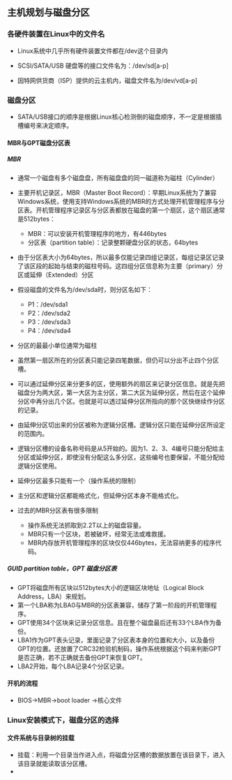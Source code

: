 ## 主机规划与磁盘分区

### 各硬件装置在Linux中的文件名

- Linux系统中几乎所有硬件装置文件都在/dev这个目录内


- SCSI/SATA/USB 硬盘等的接口文件名为：/dev/sd[a-p]
- 因特网供货商（ISP）提供的云主机内，磁盘文件名为/dev/vd[a-p]

### 磁盘分区

- SATA/USB接口的顺序是根据Linux核心检测倒的磁盘顺序，不一定是根据插槽编号来决定顺序。

#### MBR与GPT磁盘分区表

##### MBR

- 通常一个磁盘有多个磁盘盘，所有磁盘盘的同一磁道称为磁柱（Cylinder）


- 主要开机记录区，MBR（Master Boot Record）：早期Linux系统为了兼容Windows系统，使用支持Windows系统的MBR的方式处理开机管理程序与分区表。开机管理程序记录区与分区表都放在磁盘的第一个扇区，这个扇区通常是512bytes：
  - MBR：可以安装开机管理程序的地方，有446bytes
  - 分区表（partition table）：记录整颗硬盘分区的状态，64bytes
- 由于分区表大小为64bytes，所以最多仅能记录四组记录区，每组记录区记录了该区段的起始与结束的磁柱号码。这四组分区信息称为主要（primary）分区或延伸（Extended）分区
- 假设磁盘的文件名为/dev/sda时，则分区名如下：
  - P1：/dev/sda1
  - P2：/dev/sda2
  - P3：/dev/sda3
  - P4：/dev/sda4
- 分区的最最小单位通常为磁柱
- 虽然第一扇区所在的分区表只能记录四笔数据，但仍可以分出不止四个分区槽。
- 可以通过延伸分区来分更多的区，使用额外的扇区来记录分区信息。就是先把磁盘分为两大区，第一大区为主分区，第二大区为延伸分区，然后在这个延伸分区中再分出几个区。也就是可以透过延伸分区所指向的那个区快继续作分区的记录。
- 由延伸分区切出来的分区被称为逻辑分区槽。逻辑分区只能在延伸分区所设定的范围内。
- 逻辑分区槽的设备名称号码是从5开始的。因为1、2、3、4编号只能分配给主分区或延伸分区，即使没有分配这么多分区，这些编号也要保留，不能分配给逻辑分区使用。
- 延伸分区最多只能有一个（操作系统的限制）
- 主分区和逻辑分区都能格式化，但延伸分区本身不能格式化。
- 过去的MBR分区表有很多限制
  - 操作系统无法抓取到2.2T以上的磁盘容量。
  - MBR只有一个区块，若被破坏，经常无法或难救援。
  - MBR内存放开机管理程序的区块仅仅446bytes，无法容纳更多的程序代码。



##### GUID partition table，GPT 磁盘分区表

- GPT将磁盘所有区块以512bytes大小的逻辑区块地址（Logical Block Address，LBA）来规划。
- 第一个LBA称为LBA0与MBR的分区表兼容，储存了第一阶段的开机管理程序。
- GPT使用34个区块来记录分区信息。且在整个磁盘最后还有33个LBA作为备份。
- LBA1作为GPT表头记录，里面记录了分区表本身的位置和大小，以及备份GPT的位置。还放置了CRC32检验机制码，操作系统根据这个码来判断GPT是否正确，若不正确就去备份GPT来恢复GPT。
- LBA2开始，每个LBA记录4个分区记录。

#### 开机的流程

- BIOS->MBR->boot loader ->核心文件

### Linux安装模式下，磁盘分区的选择

#### 文件系统与目录树的挂载

- 挂载：利用一个目录当作进入点，将磁盘分区槽的数据放置在该目录下，进入该目录就能读取该分区槽。
- ​

